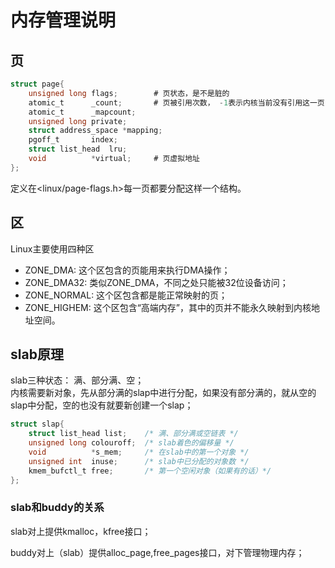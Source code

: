 # 内存管理说明

## 页

```c
struct page{
    unsigned long flags;        # 页状态，是不是脏的
    atomic_t      _count;       # 页被引用次数， -1表示内核当前没有引用这一页
    atomic_t      _mapcount;
    unsigned long private;
    struct address_space *mapping;
    pgoff_t       index;
    struct list_head  lru;
    void          *virtual;     # 页虚拟地址
};

```
定义在<linux/page-flags.h>每一页都要分配这样一个结构。


## 区


Linux主要使用四种区
* ZONE_DMA: 这个区包含的页能用来执行DMA操作；
* ZONE_DMA32: 类似ZONE_DMA，不同之处只能被32位设备访问；
* ZONE_NORMAL: 这个区包含都是能正常映射的页；
* ZONE_HIGHEM: 这个区包含“高端内存”，其中的页并不能永久映射到内核地址空间。
 
## slab原理
slab三种状态：
满、部分满、空；  
内核需要新对象，先从部分满的slap中进行分配，如果没有部分满的，就从空的slap中分配，空的也没有就要新创建一个slap；

```c
struct slap{
    struct list_head list;    /* 满、部分满或空链表 */
    unsigned long colouroff;  /* slab着色的偏移量 */
    void          *s_mem;     /* 在slab中的第一个对象 */
    unsigned int  inuse;      /* slab中已分配的对象数 */
    kmem_bufctl_t free;       /* 第一个空闲对象（如果有的话）*/
};

```

### slab和buddy的关系

slab对上提供kmalloc，kfree接口；

buddy对上（slab）提供alloc_page,free_pages接口，对下管理物理内存；

